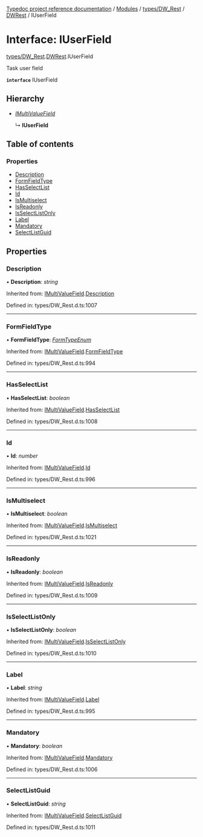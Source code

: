 [Typedoc project reference documentation](../README.md) / [Modules](../modules.md) / [types/DW_Rest](../modules/types_dw_rest.md) / [DWRest](../modules/types_dw_rest.dwrest.md) / IUserField

# Interface: IUserField

[types/DW_Rest](../modules/types_dw_rest.md).[DWRest](../modules/types_dw_rest.dwrest.md).IUserField

Task user field

**`interface`** IUserField

## Hierarchy

* [*IMultiValueField*](types_dw_rest.dwrest.imultivaluefield.md)

  ↳ **IUserField**

## Table of contents

### Properties

- [Description](types_dw_rest.dwrest.iuserfield.md#description)
- [FormFieldType](types_dw_rest.dwrest.iuserfield.md#formfieldtype)
- [HasSelectList](types_dw_rest.dwrest.iuserfield.md#hasselectlist)
- [Id](types_dw_rest.dwrest.iuserfield.md#id)
- [IsMultiselect](types_dw_rest.dwrest.iuserfield.md#ismultiselect)
- [IsReadonly](types_dw_rest.dwrest.iuserfield.md#isreadonly)
- [IsSelectListOnly](types_dw_rest.dwrest.iuserfield.md#isselectlistonly)
- [Label](types_dw_rest.dwrest.iuserfield.md#label)
- [Mandatory](types_dw_rest.dwrest.iuserfield.md#mandatory)
- [SelectListGuid](types_dw_rest.dwrest.iuserfield.md#selectlistguid)

## Properties

### Description

• **Description**: *string*

Inherited from: [IMultiValueField](types_dw_rest.dwrest.imultivaluefield.md).[Description](types_dw_rest.dwrest.imultivaluefield.md#description)

Defined in: types/DW_Rest.d.ts:1007

___

### FormFieldType

• **FormFieldType**: [*FormTypeEnum*](../enums/types_dw_rest.dwrest.formtypeenum.md)

Inherited from: [IMultiValueField](types_dw_rest.dwrest.imultivaluefield.md).[FormFieldType](types_dw_rest.dwrest.imultivaluefield.md#formfieldtype)

Defined in: types/DW_Rest.d.ts:994

___

### HasSelectList

• **HasSelectList**: *boolean*

Inherited from: [IMultiValueField](types_dw_rest.dwrest.imultivaluefield.md).[HasSelectList](types_dw_rest.dwrest.imultivaluefield.md#hasselectlist)

Defined in: types/DW_Rest.d.ts:1008

___

### Id

• **Id**: *number*

Inherited from: [IMultiValueField](types_dw_rest.dwrest.imultivaluefield.md).[Id](types_dw_rest.dwrest.imultivaluefield.md#id)

Defined in: types/DW_Rest.d.ts:996

___

### IsMultiselect

• **IsMultiselect**: *boolean*

Inherited from: [IMultiValueField](types_dw_rest.dwrest.imultivaluefield.md).[IsMultiselect](types_dw_rest.dwrest.imultivaluefield.md#ismultiselect)

Defined in: types/DW_Rest.d.ts:1021

___

### IsReadonly

• **IsReadonly**: *boolean*

Inherited from: [IMultiValueField](types_dw_rest.dwrest.imultivaluefield.md).[IsReadonly](types_dw_rest.dwrest.imultivaluefield.md#isreadonly)

Defined in: types/DW_Rest.d.ts:1009

___

### IsSelectListOnly

• **IsSelectListOnly**: *boolean*

Inherited from: [IMultiValueField](types_dw_rest.dwrest.imultivaluefield.md).[IsSelectListOnly](types_dw_rest.dwrest.imultivaluefield.md#isselectlistonly)

Defined in: types/DW_Rest.d.ts:1010

___

### Label

• **Label**: *string*

Inherited from: [IMultiValueField](types_dw_rest.dwrest.imultivaluefield.md).[Label](types_dw_rest.dwrest.imultivaluefield.md#label)

Defined in: types/DW_Rest.d.ts:995

___

### Mandatory

• **Mandatory**: *boolean*

Inherited from: [IMultiValueField](types_dw_rest.dwrest.imultivaluefield.md).[Mandatory](types_dw_rest.dwrest.imultivaluefield.md#mandatory)

Defined in: types/DW_Rest.d.ts:1006

___

### SelectListGuid

• **SelectListGuid**: *string*

Inherited from: [IMultiValueField](types_dw_rest.dwrest.imultivaluefield.md).[SelectListGuid](types_dw_rest.dwrest.imultivaluefield.md#selectlistguid)

Defined in: types/DW_Rest.d.ts:1011
